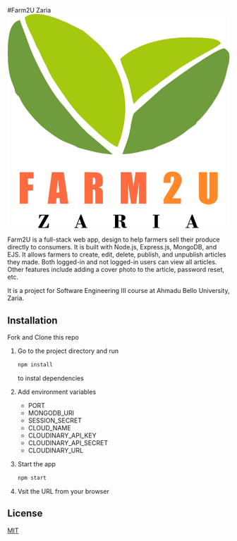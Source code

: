 #Farm2U Zaria
![Getting Started](./public/img/farm2u-logo-big.png)


Farm2U is a full-stack web app, design to help farmers sell their produce directly to consumers. It is built with Node.js, Express.js, MongoDB, and EJS. It allows farmers to create, edit, delete, publish, and unpublish articles they made. Both logged-in and not logged-in users can view all articles. Other features include adding a cover photo to the article, password reset, etc.

It is a project for Software Engineering III course at Ahmadu Bello University, Zaria.

## Installation

Fork and Clone this repo

1. Go to the project directory and run 
    ```bash
    npm install
    ```
    to instal dependencies

2. Add environment variables
   
   - PORT
   - MONGODB_URI
   - SESSION_SECRET
   - CLOUD_NAME
   - CLOUDINARY_API_KEY
   - CLOUDINARY_API_SECRET
   - CLOUDINARY_URL
 
  
3. Start the app
    ```bash
    npm start
    ```
4. Vsit the URL from your browser

## License

[MIT](https://choosealicense.com/licenses/mit/)
